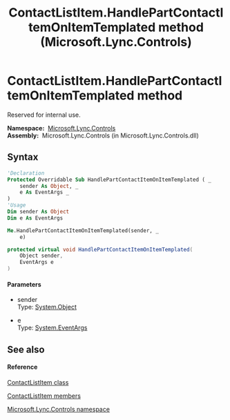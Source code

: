 ﻿---
title: ContactListItem.HandlePartContactItemOnItemTemplated method  (Microsoft.Lync.Controls)
TOCTitle: 'HandlePartContactItemOnItemTemplated method '
ms:assetid: M:Microsoft.Lync.Controls.ContactListItem.HandlePartContactItemOnItemTemplated(System.Object,System.EventArgs)_DI_3_UC_OCS14MrefLyncWPF
ms:mtpsurl: https://msdn.microsoft.com/en-us/library/microsoft.lync.controls.contactlistitem.handlepartcontactitemonitemtemplated(v=office.15)
ms:contentKeyID: 48599754
ms.date: 07/28/2014
mtps_version: v=office.15
f1_keywords:
- Microsoft.Lync.Controls.ContactListItem.HandlePartContactItemOnItemTemplated
dev_langs:
- CSharp
- JScript
- VB
- other
---

# ContactListItem.HandlePartContactItemOnItemTemplated method

Reserved for internal use.

**Namespace:**  [Microsoft.Lync.Controls](microsoft-lync-controls-namespace_1.md)  
**Assembly:**  Microsoft.Lync.Controls (in Microsoft.Lync.Controls.dll)

## Syntax

``` vb
'Declaration
Protected Overridable Sub HandlePartContactItemOnItemTemplated ( _
    sender As Object, _
    e As EventArgs _
)
'Usage
Dim sender As Object
Dim e As EventArgs

Me.HandlePartContactItemOnItemTemplated(sender, _
    e)
```

``` csharp
protected virtual void HandlePartContactItemOnItemTemplated(
    Object sender,
    EventArgs e
)
```

#### Parameters

  - sender  
    Type: [System.Object](http://msdn2.microsoft.com/en-us/library/e5kfa45b)  

<!-- end list -->

  - e  
    Type: [System.EventArgs](http://msdn2.microsoft.com/en-us/library/118wxtk3)  

## See also

#### Reference

[ContactListItem class](contactlistitem-class-microsoft-lync-controls_1.md)

[ContactListItem members](contactlistitem-members-microsoft-lync-controls_1.md)

[Microsoft.Lync.Controls namespace](microsoft-lync-controls-namespace_1.md)

